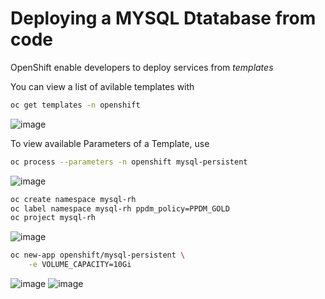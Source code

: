 # Deploying a MYSQL Dtatabase from code
OpenShift enable developers to deploy services from *templates*

You can view a list of avilable templates with

```bash
oc get templates -n openshift
```
![image](https://github.com/bob-builds-labs/bob-builds-labs.github.io/assets/8255007/f6d5387b-8503-4caf-afda-632604cb622c)

To view available Parameters of a Template, use

```bash
oc process --parameters -n openshift mysql-persistent
```
![image](https://github.com/bob-builds-labs/bob-builds-labs.github.io/assets/8255007/568f8856-34e7-48b2-aeca-2944d9c1097c)

```bash
oc create namespace mysql-rh
oc label namespace mysql-rh ppdm_policy=PPDM_GOLD
oc project mysql-rh
```
![image](https://github.com/bob-builds-labs/bob-builds-labs.github.io/assets/8255007/377cb44f-e382-4767-8b00-70c8611fdba7)


```bash
oc new-app openshift/mysql-persistent \
    -e VOLUME_CAPACITY=10Gi
```

![image](https://github.com/bob-builds-labs/bob-builds-labs.github.io/assets/8255007/f879d53e-79c2-4efa-9edd-946655a57f1f)
![image](https://github.com/bob-builds-labs/bob-builds-labs.github.io/assets/8255007/3d7be39f-ce02-4300-89f1-48373184305d)

